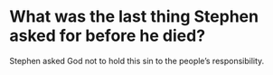 # What was the last thing Stephen asked for before he died?

Stephen asked God not to hold this sin to the people’s responsibility.
